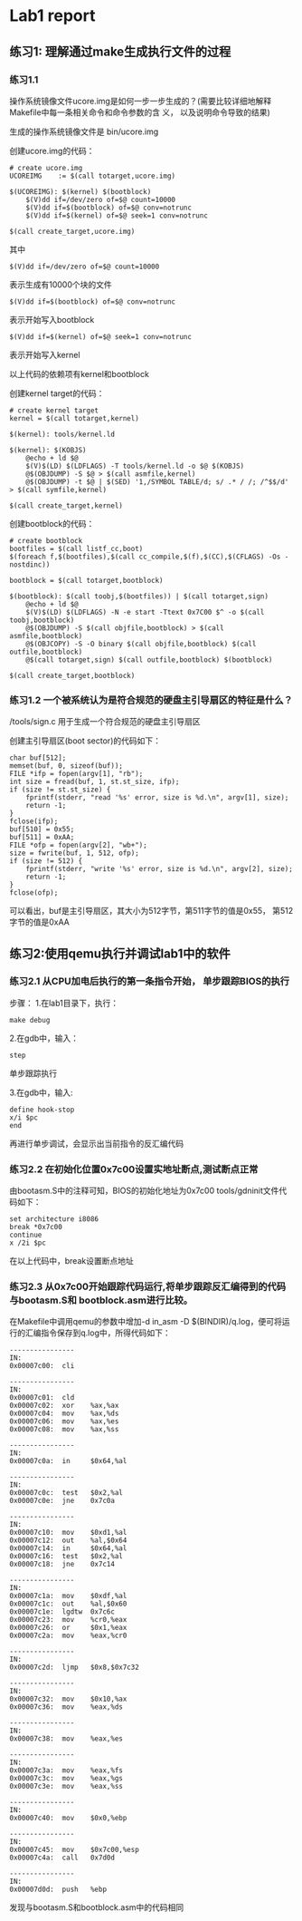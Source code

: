 # Lab1 report

## 练习1: 理解通过make生成执行文件的过程

### 练习1.1 
操作系统镜像文件ucore.img是如何一步一步生成的？(需要比较详细地解释Makefile中每一条相关命令和命令参数的含
义， 以及说明命令导致的结果)

生成的操作系统镜像文件是 bin/ucore.img

创建ucore.img的代码：
```
# create ucore.img
UCOREIMG	:= $(call totarget,ucore.img)

$(UCOREIMG): $(kernel) $(bootblock)
	$(V)dd if=/dev/zero of=$@ count=10000
	$(V)dd if=$(bootblock) of=$@ conv=notrunc
	$(V)dd if=$(kernel) of=$@ seek=1 conv=notrunc

$(call create_target,ucore.img)
```
其中
```
$(V)dd if=/dev/zero of=$@ count=10000
```
表示生成有10000个块的文件
```
$(V)dd if=$(bootblock) of=$@ conv=notrunc
```
表示开始写入bootblock
```
$(V)dd if=$(kernel) of=$@ seek=1 conv=notrunc
```
表示开始写入kernel

以上代码的依赖项有kernel和bootblock

创建kernel target的代码：
```
# create kernel target
kernel = $(call totarget,kernel)

$(kernel): tools/kernel.ld

$(kernel): $(KOBJS)
	@echo + ld $@
	$(V)$(LD) $(LDFLAGS) -T tools/kernel.ld -o $@ $(KOBJS)
	@$(OBJDUMP) -S $@ > $(call asmfile,kernel)
	@$(OBJDUMP) -t $@ | $(SED) '1,/SYMBOL TABLE/d; s/ .* / /; /^$$/d' > $(call symfile,kernel)

$(call create_target,kernel)
```

创建bootblock的代码：
```
# create bootblock
bootfiles = $(call listf_cc,boot)
$(foreach f,$(bootfiles),$(call cc_compile,$(f),$(CC),$(CFLAGS) -Os -nostdinc))

bootblock = $(call totarget,bootblock)

$(bootblock): $(call toobj,$(bootfiles)) | $(call totarget,sign)
	@echo + ld $@
	$(V)$(LD) $(LDFLAGS) -N -e start -Ttext 0x7C00 $^ -o $(call toobj,bootblock)
	@$(OBJDUMP) -S $(call objfile,bootblock) > $(call asmfile,bootblock)
	@$(OBJCOPY) -S -O binary $(call objfile,bootblock) $(call outfile,bootblock)
	@$(call totarget,sign) $(call outfile,bootblock) $(bootblock)

$(call create_target,bootblock)
```

### 练习1.2 一个被系统认为是符合规范的硬盘主引导扇区的特征是什么？

/tools/sign.c  用于生成一个符合规范的硬盘主引导扇区

创建主引导扇区(boot sector)的代码如下：
```
char buf[512];
memset(buf, 0, sizeof(buf));
FILE *ifp = fopen(argv[1], "rb");
int size = fread(buf, 1, st.st_size, ifp);
if (size != st.st_size) {
    fprintf(stderr, "read '%s' error, size is %d.\n", argv[1], size);
    return -1;
}
fclose(ifp);
buf[510] = 0x55;
buf[511] = 0xAA;
FILE *ofp = fopen(argv[2], "wb+");
size = fwrite(buf, 1, 512, ofp);
if (size != 512) {
    fprintf(stderr, "write '%s' error, size is %d.\n", argv[2], size);
    return -1;
}
fclose(ofp);
```
可以看出，buf是主引导扇区，其大小为512字节，第511字节的值是0x55， 第512字节的值是0xAA

## 练习2:使用qemu执行并调试lab1中的软件
### 练习2.1 从CPU加电后执行的第一条指令开始， 单步跟踪BIOS的执行
步骤：
1.在lab1目录下，执行：
```
make debug
```
2.在gdb中，输入：
```
step
```
单步跟踪执行

3.在gdb中，输入:
```
define hook-stop
x/i $pc
end
```
再进行单步调试，会显示出当前指令的反汇编代码

### 练习2.2 在初始化位置0x7c00设置实地址断点,测试断点正常
由bootasm.S中的注释可知，BIOS的初始化地址为0x7c00
tools/gdninit文件代码如下：
```
set architecture i8086
break *0x7c00
continue
x /2i $pc
```
在以上代码中，break设置断点地址

### 练习2.3 从0x7c00开始跟踪代码运行,将单步跟踪反汇编得到的代码与bootasm.S和 bootblock.asm进行比较。
在Makefile中调用qemu的参数中增加-d in_asm -D $(BINDIR)/q.log，便可将运行的汇编指令保存到q.log中，所得代码如下：
```
----------------
IN:
0x00007c00:  cli    

----------------
IN:
0x00007c01:  cld    
0x00007c02:  xor    %ax,%ax
0x00007c04:  mov    %ax,%ds
0x00007c06:  mov    %ax,%es
0x00007c08:  mov    %ax,%ss

----------------
IN:
0x00007c0a:  in     $0x64,%al

----------------
IN:
0x00007c0c:  test   $0x2,%al
0x00007c0e:  jne    0x7c0a

----------------
IN:
0x00007c10:  mov    $0xd1,%al
0x00007c12:  out    %al,$0x64
0x00007c14:  in     $0x64,%al
0x00007c16:  test   $0x2,%al
0x00007c18:  jne    0x7c14

----------------
IN:
0x00007c1a:  mov    $0xdf,%al
0x00007c1c:  out    %al,$0x60
0x00007c1e:  lgdtw  0x7c6c
0x00007c23:  mov    %cr0,%eax
0x00007c26:  or     $0x1,%eax
0x00007c2a:  mov    %eax,%cr0

----------------
IN:
0x00007c2d:  ljmp   $0x8,$0x7c32

----------------
IN:
0x00007c32:  mov    $0x10,%ax
0x00007c36:  mov    %eax,%ds

----------------
IN:
0x00007c38:  mov    %eax,%es

----------------
IN:
0x00007c3a:  mov    %eax,%fs
0x00007c3c:  mov    %eax,%gs
0x00007c3e:  mov    %eax,%ss

----------------
IN:
0x00007c40:  mov    $0x0,%ebp

----------------
IN:
0x00007c45:  mov    $0x7c00,%esp
0x00007c4a:  call   0x7d0d

----------------
IN:
0x00007d0d:  push   %ebp
```
发现与bootasm.S和bootblock.asm中的代码相同
